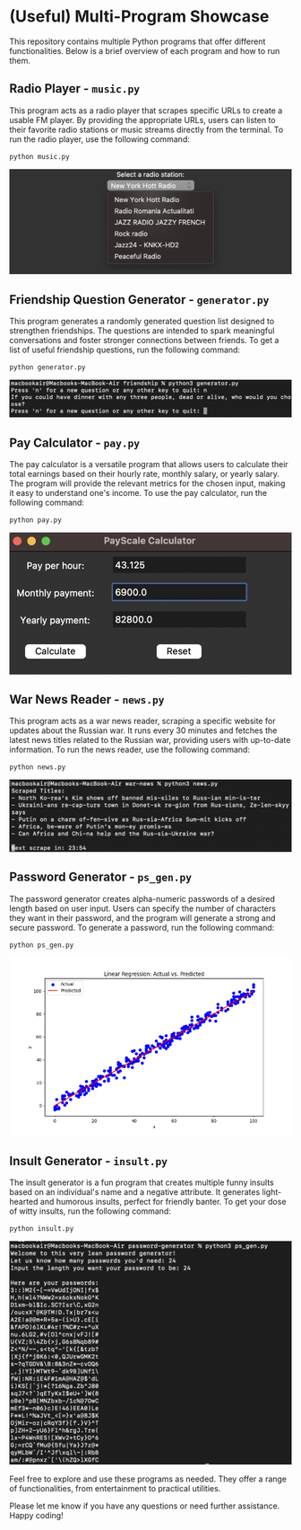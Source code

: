 # (Useful) Multi-Program Showcase

This repository contains multiple Python programs that offer different functionalities. Below is a brief overview of each program and how to run them.

## Radio Player - `music.py`

This program acts as a radio player that scrapes specific URLs to create a usable FM player. By providing the appropriate URLs, users can listen to their favorite radio stations or music streams directly from the terminal. To run the radio player, use the following command:

```bash
python music.py
```

![FM-Player](https://github.com/adodea8991/02-Tools/blob/main/FM-Player/Screenshot%202023-07-27%20at%2022.47.25.png)


## Friendship Question Generator - `generator.py`

This program generates a randomly generated question list designed to strengthen friendships. The questions are intended to spark meaningful conversations and foster stronger connections between friends. To get a list of useful friendship questions, run the following command:

```bash
python generator.py
```

![Friendship Question Generator](https://github.com/adodea8991/02-Tools/blob/main/Friendship/Screenshot%202023-07-27%20at%2022.48.08.png)


## Pay Calculator - `pay.py`

The pay calculator is a versatile program that allows users to calculate their total earnings based on their hourly rate, monthly salary, or yearly salary. The program will provide the relevant metrics for the chosen input, making it easy to understand one's income. To use the pay calculator, run the following command:

```bash
python pay.py
```

![Pay calculator}](https://github.com/adodea8991/02-Tools/blob/main/Pay/Screenshot%202023-07-27%20at%2022.51.41.png)


## War News Reader - `news.py`

This program acts as a war news reader, scraping a specific website for updates about the Russian war. It runs every 30 minutes and fetches the latest news titles related to the Russian war, providing users with up-to-date information. To run the news reader, use the following command:

```bash
python news.py
```

![News scraper about Russian War](https://github.com/adodea8991/02-Tools/blob/main/War-news/Screenshot%202023-07-27%20at%2022.52.08.png)


## Password Generator - `ps_gen.py`

The password generator creates alpha-numeric passwords of a desired length based on user input. Users can specify the number of characters they want in their password, and the program will generate a strong and secure password. To generate a password, run the following command:

```bash
python ps_gen.py
```

![House Price Prediction](https://github.com/adodea8991/00-ML/blob/main/Learning/Linear-regression/Linear_regression.png)



## Insult Generator - `insult.py`

The insult generator is a fun program that creates multiple funny insults based on an individual's name and a negative attribute. It generates light-hearted and humorous insults, perfect for friendly banter. To get your dose of witty insults, run the following command:

```bash
python insult.py
```

![Password generator](https://github.com/adodea8991/02-Tools/blob/main/Password-Generator/Screenshot%202023-07-27%20at%2022.51.13.png)


Feel free to explore and use these programs as needed. They offer a range of functionalities, from entertainment to practical utilities.

Please let me know if you have any questions or need further assistance. Happy coding!